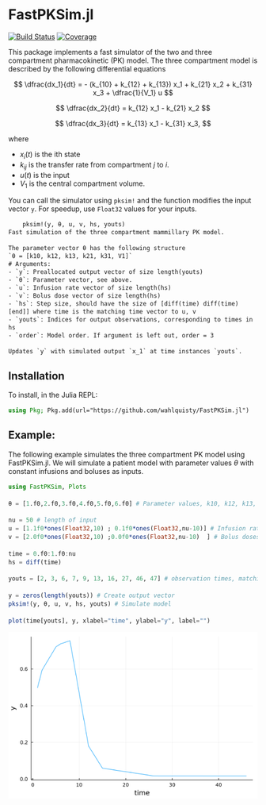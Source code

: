 # FastPKSim.jl

[![Build Status](https://github.com/wahlquisty/FastPKSim.jl/actions/workflows/CI.yml/badge.svg?branch=main)](https://github.com/wahlquisty/FastPKSim.jl/actions/workflows/CI.yml?query=branch%3Amain)
[![Coverage](https://codecov.io/gh/wahlquisty/FastPKSim.jl/branch/main/graph/badge.svg)](https://codecov.io/gh/wahlquisty/FastPKSim.jl)



This package implements a fast simulator of the two and three compartment pharmacokinetic (PK) model.
The three compartment model is described by the following differential equations

$$ \dfrac{dx_1}{dt} = - (k_{10} + k_{12} + k_{13}) x_1 + k_{21} x_2 + k_{31} x_3 + \dfrac{1}{V_1} u $$

$$ \dfrac{dx_2}{dt} = k_{12} x_1 - k_{21} x_2 $$

$$ \dfrac{dx_3}{dt} = k_{13} x_1 - k_{31} x_3, $$

where
- $x_i(t)$ is the ith state
- $k_{ij}$ is the transfer rate from compartment $j$ to $i$.
- $u(t)$ is the input
- $V_1$ is the central compartment volume.

You can call the simulator using `pksim!` and the function modifies the input vector `y`.
For speedup, use `Float32` values for your inputs.


```
    pksim!(y, θ, u, v, hs, youts)
Fast simulation of the three compartment mammillary PK model.

The parameter vector θ has the following structure
`θ = [k10, k12, k13, k21, k31, V1]`
# Arguments:
- `y`: Preallocated output vector of size length(youts)
- `θ`: Parameter vector, see above.
- `u`: Infusion rate vector of size length(hs)
- `v`: Bolus dose vector of size length(hs)
- `hs`: Step size, should have the size of [diff(time) diff(time)[end]] where time is the matching time vector to u, v
- `youts`: Indices for output observations, corresponding to times in hs
- `order`: Model order. If argument is left out, order = 3

Updates `y` with simulated output `x_1` at time instances `youts`.
```

## Installation

To install, in the Julia REPL:

```julia
using Pkg; Pkg.add(url="https://github.com/wahlquisty/FastPKSim.jl")
```

## Example:
The following example simulates the three compartment PK model using FastPKSim.jl.
We will simulate a patient model with parameter values $\theta$ with constant infusions and boluses as inputs.

```julia
using FastPKSim, Plots

θ = [1.f0,2.f0,3.f0,4.f0,5.f0,6.f0] # Parameter values, k10, k12, k13, k21, k31, V1

nu = 50 # length of input
u = [1.1f0*ones(Float32,10) ; 0.1f0*ones(Float32,nu-10)] # Infusion rates
v = [2.0f0*ones(Float32,10) ;0.0f0*ones(Float32,nu-10)  ] # Bolus doses

time = 0.f0:1.f0:nu
hs = diff(time)

youts = [2, 3, 6, 7, 9, 13, 16, 27, 46, 47] # observation times, matching time vector

y = zeros(length(youts)) # Create output vector
pksim!(y, θ, u, v, hs, youts) # Simulate model

plot(time[youts], y, xlabel="time", ylabel="y", label="")
```
![Simulation result](example/simresult.png)

